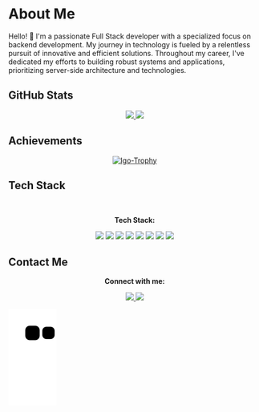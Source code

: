 # About Me

Hello! 👋 I'm a passionate Full Stack developer with a specialized focus on backend development. My journey in technology is fueled by a relentless pursuit of innovative and efficient solutions. Throughout my career, I've dedicated my efforts to building robust systems and applications, prioritizing server-side architecture and technologies.

## GitHub Stats

<div align="center">
  <a href="https://github.com/igopereira1">
    <img height="180em" src="https://github-readme-stats.vercel.app/api?username=igopereira1&show_icons=true&theme=dark&include_all_commits=true&count_private=true"/>
    <img height="180em" src="https://github-readme-stats.vercel.app/api/top-langs/?username=igopereira1&layout=compact&langs_count=7&theme=dark"/>
  </a>
</div>

## Achievements

<div align="center">
  <a href="https://github.com/ryo-ma/github-profile-trophy">
    <img src="https://github-profile-trophy.vercel.app/?username=igopereira1&theme=nord" alt="Igo-Trophy" />
  </a>
</div>

## Tech Stack

<div style="display: inline_block" align="center">
  <br>
  <p align="center"><strong>Tech Stack:</strong></p>
  <img src="https://img.shields.io/badge/JavaScript-323330?style=for-the-badge&logo=javascript&logoColor=F7DF1E" />
  <img src="https://img.shields.io/badge/Node.js-339933?style=for-the-badge&logo=nodedotjs&logoColor=white" />
  <img src="https://img.shields.io/badge/Express.js-000000?style=for-the-badge&logo=express&logoColor=white" />
  <img src="https://img.shields.io/badge/MySQL-005C84?style=for-the-badge&logo=mysql&logoColor=white" />
  <img src="https://img.shields.io/badge/MongoDB-4EA94B?style=for-the-badge&logo=mongodb&logoColor=white" />
  <img src="https://img.shields.io/badge/Python-FFD43B?style=for-the-badge&logo=python&logoColor=blue" />
  <img src="https://img.shields.io/badge/Django-092E20?style=for-the-badge&logo=django&logoColor=green" />
  <img src="https://img.shields.io/badge/PostgreSQL-316192?style=for-the-badge&logo=postgresql&logoColor=white" />
</div>

## Contact Me

<div align="center">
  <p align="center"><strong>Connect with me:</strong></p>
  <a href="https://www.linkedin.com/in/igo-pereira/" target="_blank">
    <img src="https://img.shields.io/badge/-LinkedIn-%230077B5?style=for-the-badge&logo=linkedin&logoColor=white" target="_blank">
  </a>
  <a href="mailto:igopereira1@gmail.com">
    <img src="https://img.shields.io/badge/-Gmail-%23333?style=for-the-badge&logo=gmail&logoColor=white" target="_blank">
  </a>
</div>

![Snake animation](https://github.com/igopereira1/igopereira1/blob/output/github-contribution-grid-snake.svg)
